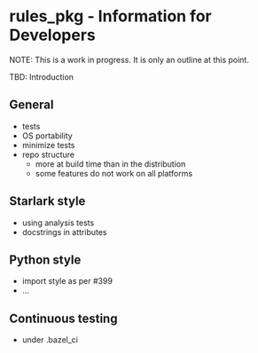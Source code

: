 # rules_pkg - Information for Developers

NOTE: This is a work in progress. It is only an outline at this point.

TBD: Introduction

## General

-    tests
-    OS portability
-    minimize tests
-    repo structure
     - more at build time than in the distribution
     - some features do not work on all platforms

## Starlark style

-    using analysis tests
-    docstrings in attributes

## Python style

-    import style as per #399
-    ...

## Continuous testing

-    under .bazel_ci
